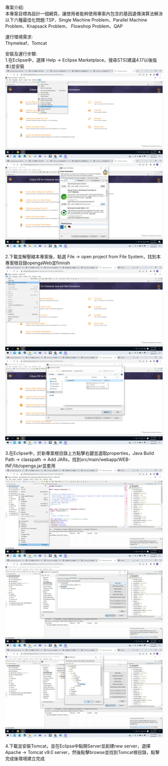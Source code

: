 專案介紹:    
    本專案目標為設計一個網頁，讓使用者能夠使用專案內包含的基因遺傳演算法解決以下六種最佳化問題:TSP、Single Machine Problem、Parallel Machine Problem、Knapsack Problem、
    Flowshop Problem、QAP

運行環境需求:    
    Thymeleaf、Tomcat

安裝及運行步驟:      
1.在Eclipse中，選擇 Help -> Eclipse Marketplace，搜尋STS(建議4.17以後版本)並安裝   
![image text](https://github.com/worldstar/OpenGAWeb/blob/af63524ab2142ac44e762ef208ed76f0d3ba0f23/readmepicture/springtool1.png)
![image text](https://github.com/worldstar/OpenGAWeb/blob/af63524ab2142ac44e762ef208ed76f0d3ba0f23/readmepicture/springtool2.png)
    
2.下載並解壓縮本專案後，點選 File -> open project from File System，找到本專案根目錄opengaWeb並fininsh
![image text](https://github.com/worldstar/OpenGAWeb/blob/7d19736fb9dbef228d474c1e30a0d275eee8e538/readmepicture/openproject1.png)
![image text](https://github.com/worldstar/OpenGAWeb/blob/7d19736fb9dbef228d474c1e30a0d275eee8e538/readmepicture/openproject2.png)


3.在Eclipse中，於新專案根目錄上方點擊右鍵並選取properties，Java Build Path -> classpath -> Add JARs，找到src/main/webapp/WEB-INF/lib/openga.jar並套用    
![image text](https://github.com/worldstar/OpenGAWeb/blob/7d19736fb9dbef228d474c1e30a0d275eee8e538/readmepicture/classpath1.png)
![image text](https://github.com/worldstar/OpenGAWeb/blob/7d19736fb9dbef228d474c1e30a0d275eee8e538/readmepicture/classpath2.png)
![image text](https://github.com/worldstar/OpenGAWeb/blob/7d19736fb9dbef228d474c1e30a0d275eee8e538/readmepicture/classpath3.png)


4.下載並安裝Tomcat，並在Eclipse中點開Server並創建new server，選擇Apache -> Tomcat v9.0 server，然後點擊browse並找到Tomcat根目錄，點擊完成後環境建立完成

